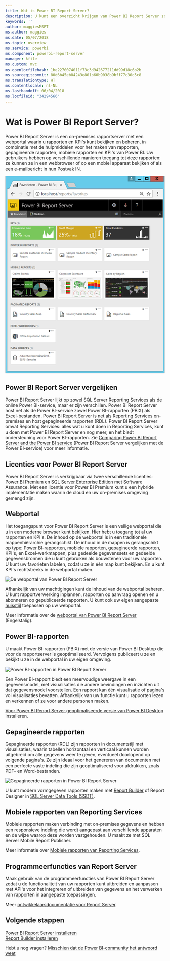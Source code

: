 ```yaml
---
title: Wat is Power BI Report Server?
description: U kunt een overzicht krijgen van Power BI Report Server zodat u begrijpt hoe het is aangepast voor SQL Server Reporting Services (SSRS) en de rest van Power BI.
keywords: ''
author: maggiesMSFT
ms.author: maggies
ms.date: 05/07/2018
ms.topic: overview
ms.service: powerbi
ms.component: powerbi-report-server
manager: kfile
ms.custom: mvc
ms.openlocfilehash: 1be2270074011f73c3d942677211dd99d18c6b2b
ms.sourcegitcommit: 80d6b45eb84243e801b60b9038b9bff77c30d5c8
ms.translationtype: HT
ms.contentlocale: nl-NL
ms.lasthandoff: 06/04/2018
ms.locfileid: "34294566"
---
```

# <a name="what-is-power-bi-report-server"></a>Wat is Power BI Report Server?

Power BI Report Server is een on-premises rapportserver met een webportal waarin u rapporten en KPI's kunt bekijken en beheren, in combinatie met de hulpmiddelen voor het maken van rapporten, gepagineerde rapporten, mobiele rapporten en KPI's van Power BI. Uw gebruikers hebben op verschillende manieren toegang tot deze rapporten: ze kunnen ze in een webbrowser of op een mobiel apparaat bekijken of als een e-mailbericht in hun Postvak IN.

![De webportal van Power BI Report Server](media/get-started/power-bi-report-server-overview.png)

## <a name="comparing-power-bi-report-server"></a>Power BI Report Server vergelijken 
Power BI Report Server lijkt op zowel SQL Server Reporting Services als de online Power BI-service, maar er zijn verschillen. Power BI Report Server host net als de Power BI-service zowel Power BI-rapporten (PBIX) als Excel-bestanden. Power BI Report Server is net als Reporting Services on-premises en host gepagineerde rapporten (RDL). Power BI Report Server omvat Reporting Services: alles wat u kunt doen in Reporting Services, kunt u doen met Power BI Report Server en nog meer, en het biedt ondersteuning voor Power BI-rapporten. Zie [Comparing Power BI Report Server and the Power BI service](compare-report-server-service.md) (Power BI Report Server vergelijken met de Power BI-service) voor meer informatie.

## <a name="licensing-power-bi-report-server"></a>Licenties voor Power BI Report Server
Power BI Report Server is verkrijgbaar via twee verschillende licenties: [Power BI Premium](../service-premium.md) en [SQL Server Enterprise Edition](https://www.microsoft.com/sql-server/sql-server-2017-editions) met Software Assurance. Met een licentie voor Power BI Premium kunt u een hybride implementatie maken waarin de cloud en uw on-premises omgeving gemengd zijn.  

## <a name="web-portal"></a>Webportal
Het toegangspunt voor Power BI Report Server is een veilige webportal die u in een moderne browser kunt bekijken. Hier hebt u toegang tot al uw rapporten en KPI's. De inhoud op de webportal is in een traditionele mappenhiërarchie gerangschikt. De inhoud in de mappen is gerangschikt op type: Power BI-rapporten, mobiele rapporten, gepagineerde rapporten, KPI's, en Excel-werkmappen, plus gedeelde gegevenssets en gedeelde gegevensbronnen die u kunt gebruiken als bouwstenen voor uw rapporten. U kunt uw favorieten labelen, zodat u ze in één map kunt bekijken. En u kunt KPI's rechtstreeks in de webportal maken. 

![De webportal van Power BI Report Server](media/get-started/web-portal.png)

Afhankelijk van uw machtigingen kunt de inhoud van de webportal beheren. U kunt rapportverwerking inplannen, rapporten op aanvraag openen en u abonneren op gepubliceerde rapporten. U kunt ook uw eigen aangepaste [huisstijl](https://docs.microsoft.com/sql/reporting-services/branding-the-web-portal) toepassen op uw webportal. 

Meer informatie over de [webportal van Power BI Report Server](https://docs.microsoft.com/sql/reporting-services/web-portal-ssrs-native-mode) (Engelstalig).

## <a name="power-bi-reports"></a>Power BI-rapporten
U maakt Power BI-rapporten (PBIX) met de versie van Power BI Desktop die voor de rapportserver is geoptimaliseerd. Vervolgens publiceert u ze en bekijkt u ze in de webportal in uw eigen omgeving.

![Power BI-rapporten in Power BI Report Server](media/get-started/powerbi-reports.png)

Een Power BI-rapport biedt een meervoudige weergave in een gegevensmodel, met visualisaties die andere bevindingen en inzichten uit dat gegevensmodel voorstellen.  Een rapport kan één visualisatie of pagina's vol visualisaties bevatten. Afhankelijk van uw functie kunt u rapporten lezen en verkennen of ze voor andere personen maken.

[Voor Power BI Report Server geoptimaliseerde versie van Power BI Desktop](quickstart-create-powerbi-report.md) installeren.

## <a name="paginated-reports"></a>Gepagineerde rapporten
Gepagineerde rapporten (RDL) zijn rapporten in documentstijl met visualisaties, waarin tabellen horizontaal en verticaal kunnen worden uitgebreid om alle gegevens weer te geven, eventueel doorlopend op volgende pagina's. Ze zijn ideaal voor het genereren van documenten met een perfecte vaste indeling die zijn geoptimaliseerd voor afdrukken, zoals PDF- en Word-bestanden.

![Gepagineerde rapporten in Power BI Report Server](media/get-started/paginated-reports.png)

U kunt modern vormgegeven rapporten maken met [Report Builder](https://docs.microsoft.com/sql/reporting-services/report-builder/report-builder-in-sql-server-2016) of Report Designer in [SQL Server Data Tools (SSDT)](https://docs.microsoft.com/sql/reporting-services/tools/reporting-services-in-sql-server-data-tools-ssdt).

## <a name="reporting-services-mobile-reports"></a>Mobiele rapporten van Reporting Services
Mobiele rapporten maken verbinding met on-premises gegevens en hebben een responsieve indeling die wordt aangepast aan verschillende apparaten en de wijze waarop deze worden vastgehouden. U maakt ze met SQL Server Mobile Report Publisher.

Meer informatie over [Mobiele rapporten van Reporting Services](https://docs.microsoft.com/sql/reporting-services/mobile-reports/create-mobile-reports-with-sql-server-mobile-report-publisher). 

## <a name="report-server-programming-features"></a>Programmeerfuncties van Report Server
Maak gebruik van de programmeerfuncties van Power BI Report Server zodat u de functionaliteit van uw rapporten kunt uitbreiden en aanpassen met API's voor het integreren of uitbreiden van gegevens en het verwerken van rapporten in aangepaste toepassingen.

Meer [ontwikkelaarsdocumentatie voor Report Server](https://docs.microsoft.com/sql/reporting-services/reporting-services-developer-documentation).

## <a name="next-steps"></a>Volgende stappen
[Power BI Report Server installeren](install-report-server.md)  
[Report Builder installeren](https://docs.microsoft.com/sql/reporting-services/install-windows/install-report-builder)  

Hebt u nog vragen? [Misschien dat de Power BI-community het antwoord weet](https://community.powerbi.com/)


